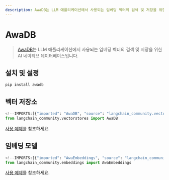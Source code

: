 ```yaml
---
description: AwaDB는 LLM 애플리케이션에서 사용되는 임베딩 벡터의 검색 및 저장을 위한 AI 네이티브 데이터베이스입니다.
---
```


# AwaDB

> [AwaDB](https://github.com/awa-ai/awadb)는 LLM 애플리케이션에서 사용되는 임베딩 벡터의 검색 및 저장을 위한 AI 네이티브 데이터베이스입니다.

## 설치 및 설정

```bash
pip install awadb
```


## 벡터 저장소

```python
<!--IMPORTS:[{"imported": "AwaDB", "source": "langchain_community.vectorstores", "docs": "https://api.python.langchain.com/en/latest/vectorstores/langchain_community.vectorstores.awadb.AwaDB.html", "title": "AwaDB"}]-->
from langchain_community.vectorstores import AwaDB
```


[사용 예제](/docs/integrations/vectorstores/awadb)를 참조하세요.

## 임베딩 모델

```python
<!--IMPORTS:[{"imported": "AwaEmbeddings", "source": "langchain_community.embeddings", "docs": "https://api.python.langchain.com/en/latest/embeddings/langchain_community.embeddings.awa.AwaEmbeddings.html", "title": "AwaDB"}]-->
from langchain_community.embeddings import AwaEmbeddings
```


[사용 예제](/docs/integrations/text_embedding/awadb)를 참조하세요.